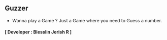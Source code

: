 ## Guzzer
- Wanna play a Game ? Just a Game where you need to Guess a number.
#### **[ Developer : Blesslin Jerish R ]**
